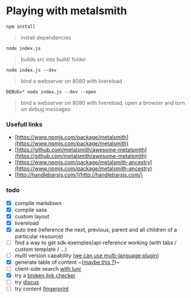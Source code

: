 # Playing with metalsmith

`npm install`
> install dependencies

`node index.js`
> builds src into build/ folder

`node index.js --dev`
> bind a webserver on 8080 with livereload

`DEBUG=* node index.js --dev --open`
> bind a webserver on 8080 with livereload, open a browser and turn on debug messages


### Usefull links
- [https://www.npmjs.com/package/metalsmith](https://www.npmjs.com/package/metalsmith)
- [https://github.com/metalsmith/awesome-metalsmith](https://github.com/metalsmith/awesome-metalsmith)
- [https://www.npmjs.com/package/metalsmith-ancestry](https://www.npmjs.com/package/metalsmith-ancestry)
- [http://handlebarsjs.com/](http://handlebarsjs.com/)


### todo
- [x] compile markdown
- [x] compile sass
- [x] custom layout
- [x] livereload
- [x] auto tree (reference the next, previous, parent and all children of a particular resource)
- [ ] find a way to get sdk-exemples/api-reference working (with tabs / custom template / ...)
- [ ] multi version capability ([we can use multi-language plugin](https://github.com/doup/metalsmith-multi-language))
- [x] generate table of content ~([maybe this ?](https://github.com/majodev/metalsmith-headings-identifier))~
- [ ] client-side search [with lunr](https://github.com/CMClay/metalsmith-lunr)
- [x] try a [broken link checker](https://github.com/gchallen/code.metalsmith-linkcheck)
- [ ] try [discus](https://github.com/vitaliy-bobrov/metalsmith-disqus)
- [ ] try content [fingerprint](https://github.com/christophercliff/metalsmith-fingerprint)
